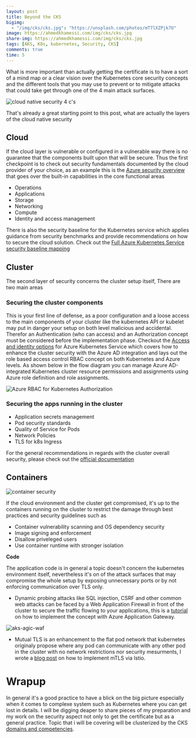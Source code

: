 ```yaml
---
layout: post
title: Beyond the CKS
bigimg:
  - "/img/cks/cks.jpg": "https://unsplash.com/photos/mT7lXZPjk7U"
image: https://ahmedkhamessi.com/img/cks/cks.jpg
share-img: https://ahmedkhamessi.com/img/cks/cks.jpg
tags: [AKS, K8s, kubernetes, Security, CKS]
comments: true
time: 5
---
```


What is more important than actually getting the certificate is to have a sort of a mind map or a clear vision over the Kubernetes core security concepts and the different tools that you may use to prevent or to mitigate attacks that could take get through one of the 4 main attack surfaces.

![cloud native security 4 c's](https://ahmedkhamessi.com/img/cks/cloudnativesecurity-4c.png)

That's already a great starting point to this post, what are actually the layers of the cloud native security

## Cloud

If the cloud layer is vulnerable or configured in a vulnerable way there is no guarantee that the components built upon that will be secure. Thus the first checkpoint is to check out security fundamentals documented by the cloud provider of your choice, as an example this is the [Azure security overview](https://docs.microsoft.com/en-us/azure/security/fundamentals/overview) that goes over the built-in capabilities in the core functional areas

- Operations
- Applications
- Storage
- Networking
- Compute
- Identity and access management

There is also the security baseline for the Kubernetes service which applies guidance from security benchmarks and provide recommendations on how to secure the cloud solution. Check out the [Full Azure Kubernetes Service security baseline mapping](azure-kubernetes-service-security-baseline-v1.1.xlsx (live.com))

## Cluster

The second layer of security concerns the cluster setup itself, There are two main areas
 
### Securing the cluster components

This is your first line of defense, as a poor configuration and a loose access to the main components of your cluster like the kubernetes API or kubelet may put in danger your setup on both level malicious and accidental. Therefor an Authentication (who can access) and an Authorization concept must be considered before the implementation phase. Checkout the [Access and identity options](https://docs.microsoft.com/en-us/azure/aks/concepts-identity#azure-role-based-access-control) for Azure Kubernetes Service which covers how to enhance the cluster security with the Azure AD integration and lays out the role based access control RBAC concept on both Kubernetes and Azure levels.
As shown below in the flow diagram  you can manage Azure AD-integrated Kubernetes cluster resource permissions and assignments using Azure role definition and role assignments.

![Azure RBAC for Kubernetes Authorization](https://ahmedkhamessi.com/img/cks/azure-rbac-k8s-authz-flow.png)

### Securing the apps running in the cluster

- Application secrets management
- Pod security standards
- Quality of Service for Pods
- Network Policies
- TLS for k8s Ingress

For the general recommendations in regards with the cluster overall security, please check out the [official documentation](https://kubernetes.io/docs/tasks/administer-cluster/securing-a-cluster/)


## Containers

![container security](https://ahmedkhamessi.com/img/cks/container-security.png)

If the cloud environment and the cluster get compromised, it's up to the containers running on the cluster to restrict the damage through best practices and security guidelines such as

- Container vulnerability scanning and OS dependency security
- Image signing and enforcement
- Disallow priveleged users
- Use container runtime with stronger isolation

**Code**

The application code is in general a topic doesn't concern the kubernetes environment itself, nevertheless it's on of the attack surfaces that may compromise the whole setup by exposing unnecessary ports or by not enforcing communication over TLS only.
 
- Dynamic probing attacks like SQL injection, CSRF and other common web attacks can be faced by a Web Application Firewall in front of the cluster to secure the traffic flowing to your applications, this is a [tutorial](https://docs.microsoft.com/en-us/samples/azure-samples/aks-agic/aks-agic/) on how to implement the concept with Azure Application Gateway.

![aks-agic-waf](https://ahmedkhamessi.com/img/cks/aks-agic-waf.png)

- Mutual TLS is an enhancement to the flat pod network that kubernetes originaly propose where any pod can communicate with any other pod in the cluster with no network restrictions nor security mesurments, I wrote a [blog post](https://ahmedkhamessi.com/2020-10-07-Service-Mesh-202/) on how to implement mTLS via Istio.

# Wrapup

In general it's a good practice to have a blick on the big picture especially when it comes to complexe system such as Kubernetes where you can get lost in details. I will be digging deaper to share pieces of my preparation and my work on the security aspect not only to get the certificate but as a general practice. Topic that i will be covering will be clusterized by the CKS [domains and competencies](https://training.linuxfoundation.org/certification/certified-kubernetes-security-specialist/).

